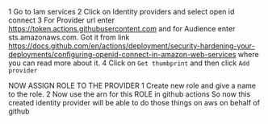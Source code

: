 <!-- This is identity provider that will help github action to be validated against aws and perform some actions on aws -->

1 Go to Iam services
2 Click on Identity providers and select open id connect
3 For Provider url enter https://token.actions.githubusercontent.com and for Audience enter sts.amazonaws.com. Got it from link https://docs.github.com/en/actions/deployment/security-hardening-your-deployments/configuring-openid-connect-in-amazon-web-services where you can read more about it.
4 Click on `Get thumbprint` and then click `Add provider`

NOW ASSIGN ROLE TO THE PROVIDER
1 Create new role and give a name to the role.
2 Now use the arn for this ROLE in github actions
So now this created identity provider will be able to do those things on aws on behalf of github
